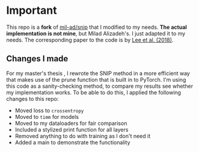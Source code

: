 # Important

This repo is a **fork** of [mil-ad/snip](https://github.com/mil-ad/snip) that I modified to my needs. **The actual implementation is not mine**, but Milad Alizadeh's. I just adapted it to my needs. The corresponding paper to the code is by [Lee et al. (2018)](https://arxiv.org/abs/1810.02340).

## Changes I made 

For my master's thesis , I rewrote the SNIP method in a more efficient way that makes use of the prune function that is built in to PyTorch. I'm using this code as a sanity-checking method, to compare my results  see whether my implementation works. To be able to do this, I applied the following changes to this repo: 

* Moved loss to `crossentropy`
* Moved to `timm` for models
* Moved to my dataloaders for fair comparison
* Included a stylized print function for all layers
* Removed anything to do with training as I don't need it
* Added a main to demonstrate the functionality